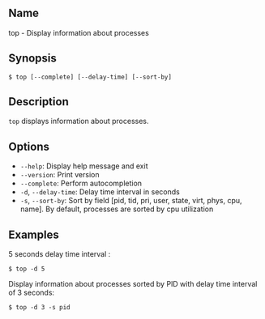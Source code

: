 ## Name

top - Display information about processes

## Synopsis

```
$ top [--complete] [--delay-time] [--sort-by]
```

## Description

`top` displays information about processes.

## Options

* `--help`: Display help message and exit
* `--version`: Print version
* `--complete`: Perform autocompletion
* `-d`, `--delay-time`: Delay time interval in seconds
* `-s`, `--sort-by`: Sort by field [pid, tid, pri, user, state, virt, phys, cpu, name]. By default, processes are sorted by cpu utilization

## Examples

5 seconds delay time interval :

```
$ top -d 5
```

Display information about processes sorted by PID with delay time interval of 3 seconds:

```
$ top -d 3 -s pid
```
